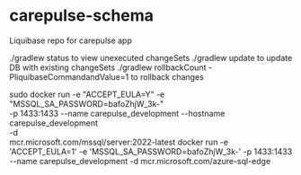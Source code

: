 # carepulse-schema
Liquibase repo for carepulse app

./gradlew status to view unexecuted changeSets ./gradlew update to update DB with existing changeSets ./gradlew rollbackCount -PliquibaseCommandandValue=1 to rollback changes



sudo docker run -e "ACCEPT_EULA=Y" -e "MSSQL_SA_PASSWORD=bafoZhjW_3k-" \
-p 1433:1433 --name carepulse_development --hostname carepulse_development \
-d \
mcr.microsoft.com/mssql/server:2022-latest
docker run -e 'ACCEPT_EULA=1' -e 'MSSQL_SA_PASSWORD=bafoZhjW_3k-' -p 1433:1433 --name carepulse_development -d mcr.microsoft.com/azure-sql-edge
